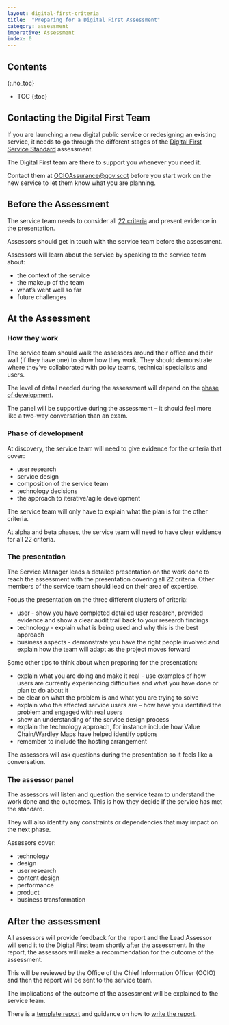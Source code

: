```yaml
---
layout: digital-first-criteria
title:  "Preparing for a Digital First Assessment"
category: assessment
imperative: Assessment
index: 0
---
```


## Contents
{:.no_toc}
* TOC
{:toc}
<!--TOC max3-->

## Contacting the Digital First Team

If you are launching a new digital public service or redesigning an existing service, it needs to go through the different stages of the [Digital First Service Standard](https://resources.mygov.scot/standards/digital-first/) assessment.

The Digital First team are there to support you whenever you need it.

Contact them at <a href="mailto:OCIOAssurance@gov.scot">OCIOAssurance@gov.scot</a> before you start work on the new service to let them know what you are planning.

## Before the Assessment

The service team needs to consider all [22 criteria](https://resources.mygov.scot/standards/digital-first/) and present evidence in the presentation.

Assessors should get in touch with the service team before the assessment.

Assessors will learn about the service by speaking to the service team about:

* the context of the service
* the makeup of the team
* what’s went well so far
* future challenges

## At the Assessment

### How they work

The service team should walk the assessors around their office and their wall (if they have one) to show how they work. They should demonstrate where they’ve collaborated with policy teams, technical specialists and users.

The level of detail needed during the assessment will depend on the [phase of development](/assessments/agile-overview).

The panel will be supportive during the assessment – it should feel more like a two-way conversation than an exam.

### Phase of development

At discovery, the service team will need to give evidence for the criteria that cover:

* user research
* service design
* composition of the service team
* technology decisions
* the approach to iterative/agile development

The service team will only have to explain what the plan is for the other criteria.

At alpha and beta phases, the service team will need to have clear evidence for all 22 criteria.

### The presentation

The Service Manager leads a detailed presentation on the work done to reach the assessment with the presentation covering all 22 criteria. Other members of the service team should lead on their area of expertise.

Focus the presentation on the three different clusters of criteria:

* user - show you have completed detailed user research, provided evidence and show a clear audit trail back to your research findings
* technology - explain what is being used and why this is the best approach
* business aspects - demonstrate you have the right people involved and explain how the team will adapt as the project moves forward

Some other tips to think about when preparing for the presentation:

* explain what you are doing and make it real - use examples of how users are currently experiencing difficulties and what you have done or plan to do about it
* be clear on what the problem is and what you are trying to solve
* explain who the affected service users are – how have you identified the problem and engaged with real users
* show an understanding of the service design process
* explain the technology approach, for instance include how Value Chain/Wardley Maps have helped identify options
* remember to include the hosting arrangement

The assessors will ask questions during the presentation so it feels like a conversation.

### The assessor panel

The assessors will listen and question the service team to understand the work done and the outcomes. This is how they decide if the service has met the standard.  

They will also identify any constraints or dependencies that may impact on the next phase.

Assessors cover:

* technology
* design
* user research
* content design
* performance
* product
* business transformation

## After the assessment

All assessors will provide feedback for the report and the Lead Assessor will send it to the Digital First team shortly after the assessment. In the report, the assessors will make a recommendation for the outcome of the assessment.

This will be reviewed by the Office of the Chief Information Officer (OCIO) and then the report will be sent to the service team.

The implications of the outcome of the assessment will be explained to the service team.

There is a [template report](/Assessment_report_template.docx) and guidance on how to [write the report](/assessments/assessment-guide-to-writing-the-report). 			
